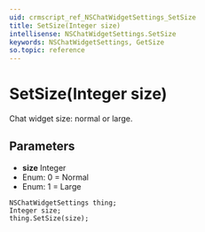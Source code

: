```yaml
---
uid: crmscript_ref_NSChatWidgetSettings_SetSize
title: SetSize(Integer size)
intellisense: NSChatWidgetSettings.SetSize
keywords: NSChatWidgetSettings, GetSize
so.topic: reference
---
```


# SetSize(Integer size)

Chat widget size: normal or large.

## Parameters

* **size** Integer
* Enum: 0 = Normal
* Enum: 1 = Large

```crmscript
NSChatWidgetSettings thing;
Integer size;
thing.SetSize(size);
```


